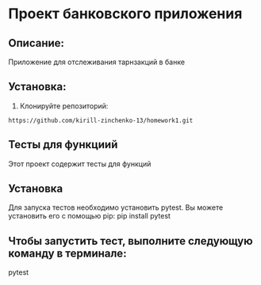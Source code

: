 # Проект банковского приложения

## Описание:
Приложение для отслеживания тарнзакций в банке

## Установка:

1. Клонируйте репозиторий:
```
https://github.com/kirill-zinchenko-13/homework1.git
```

## Тесты для функциий

Этот проект содержит тесты для функций

## Установка

Для запуска тестов необходимо установить pytest. Вы можете установить его с помощью pip:
pip install pytest

## Чтобы запустить тест, выполните следующую команду в терминале:
pytest